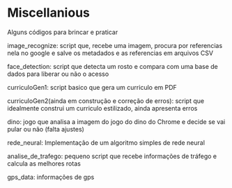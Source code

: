 # Miscellanious
Alguns códigos para brincar e praticar

image_recognize: script que, recebe uma imagem, procura por referencias nela no google e salve os metadados e as referencias em arquivos CSV

face_detection: script que detecta um rosto e compara com uma base de dados para liberar ou não o acesso

curriculoGen1: script basico que gera um curriculo em PDF

curriculoGen2(ainda em construção e correção de erros): script que idealmente construi um curriculo estilizado, ainda apresenta erros

dino: jogo que analisa a imagem do jogo do dino do Chrome e decide se vai pular ou não (falta ajustes)

rede_neural: Implementação de um algoritmo simples de rede neural

analise_de_trafego: pequeno script que recebe informações de tráfego e calcula as melhores rotas

gps_data: informações de gps

